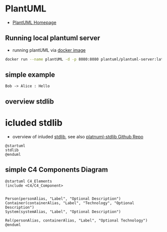 # PlantUML

* [PlantUML Homepage](https://plantuml.com/de/)


## Running local plantuml server

* running plantUML via [docker image](https://hub.docker.com/r/plantuml/plantuml-server)

```bash
docker run --name plantUML -d -p 8080:8080 plantuml/plantuml-server:latest
```

## simple example

```plantuml
Bob -> Alice : Hello
```

## overview stdlib

# icluded stdlib

* overview of inluded [stdlib](https://plantuml.com/de/stdlib), see also [platnuml-stdlib Github Repo](https://github.com/plantuml/plantuml-stdlib)

```plantuml
@startuml
stdlib
@enduml
```

## simple C4 Components Diagram

```plantuml
@startuml C4_Elements
!include <C4/C4_Component>


Person(personAlias, "Label", "Optional Description")
Container(containerAlias, "Label", "Technology", "Optional Description")
System(systemAlias, "Label", "Optional Description")

Rel(personAlias, containerAlias, "Label", "Optional Technology")
@enduml
```
